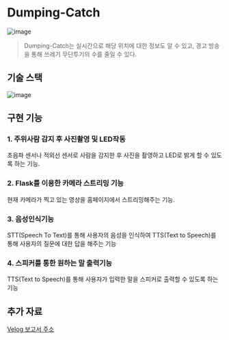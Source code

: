 # Dumping-Catch
![image](https://github.com/joon6093/Dumping-Catch/assets/118044367/c943c90a-b636-4426-9610-f86a8d68026e)
> Dumping-Catch는 실시간으로 해당 위치에 대한 정보도 알 수 있고, 경고 방송을 통해 쓰레기 무단투기의 수를 줄일 수 있다.

## 기술 스택
![image](https://github.com/joon6093/Dumping-Catch/assets/118044367/0b5dd121-e30c-4318-a175-4106c4bfe409)

## 구현 기능
### 1. 주위사람 감지 후 사진촬영 및 LED작동
초음파 센서나 적외선 센서로 사람을 감지한 후 사진을 촬영하고 LED로 밝게 할 수 있도록 하는 기능.

### 2. Flask를 이용한 카메라 스트리밍 기능
현재 카메라가 찍고 있는 영상을 홈페이지에서 스트리밍해주는 기능.

### 3. 음성인식기능
STT(Speech To Text)를 통해 사용자의 음성을 인식하여 TTS(Text to Speech)를 통해 사용자의 질문에 대한 답을 해주는 기능

### 4. 스피커를 통한 원하는 말 출력기능
TTS(Text to Speech)를 통해 사용자가 입력한 말을 스피커로 출력할 수 있도록 하는 기능


## 추가 자료 
[Velog 보고서 주소](https://velog.io/@joon6093/series/%ED%94%84%EB%A1%9C%EC%A0%9D%ED%8A%B8-IOT%EB%AC%B4%ED%88%AC%EC%9E%A1pythonhtml)
